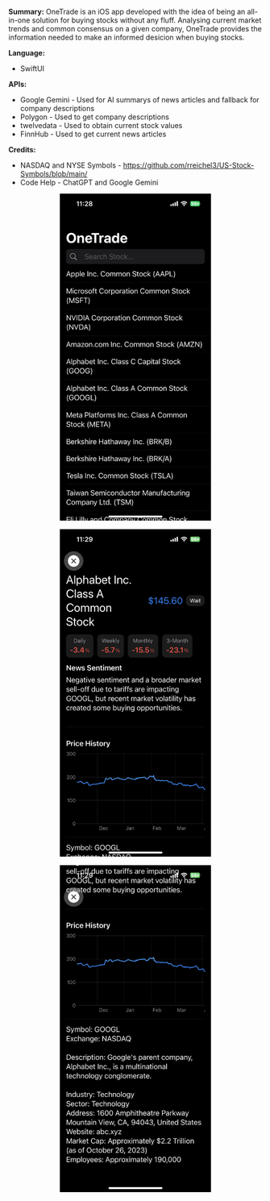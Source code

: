 **Summary:**
OneTrade is an iOS app developed with the idea of being an all-in-one solution for buying stocks without any fluff. Analysing current market trends and common consensus on a given company, OneTrade provides the information needed to make an informed desicion when buying stocks.

**Language:**
- SwiftUI

**APIs:**
- Google Gemini - Used for AI summarys of news articles and fallback for company descriptions
- Polygon - Used to get company descriptions
- twelvedata - Used to obtain current stock values
- FinnHub - Used to get current news articles

**Credits:**
- NASDAQ and NYSE Symbols - https://github.com/rreichel3/US-Stock-Symbols/blob/main/
- Code Help - ChatGPT and Google Gemini

<p align="center">
  <img src="Images/HomePage.PNG" alt="Home Page" width="300">
</p>

<p align="center">
  <img src="Images/ExamplePage1.PNG" alt="Example of AAPL stock - Page 1" width="300">
</p>

<p align="center">
  <img src="Images/ExamplePage2.PNG" alt="Example of AAPL stock - Page 2" width="300">
</p>